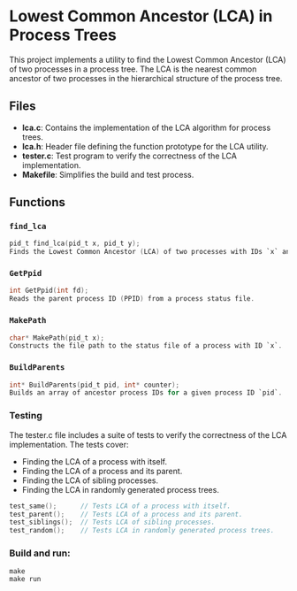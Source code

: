 # Lowest Common Ancestor (LCA) in Process Trees

This project implements a utility to find the Lowest Common Ancestor (LCA) of two processes in a process tree. The LCA is the nearest common ancestor of two processes in the hierarchical structure of the process tree.

## Files

- **lca.c**: Contains the implementation of the LCA algorithm for process trees.
- **lca.h**: Header file defining the function prototype for the LCA utility.
- **tester.c**: Test program to verify the correctness of the LCA implementation.
- **Makefile**: Simplifies the build and test process.

## Functions

### `find_lca`
```c
pid_t find_lca(pid_t x, pid_t y);
Finds the Lowest Common Ancestor (LCA) of two processes with IDs `x` and `y`.
```

### `GetPpid`
```c
int GetPpid(int fd);
Reads the parent process ID (PPID) from a process status file.
```

### `MakePath`
```c
char* MakePath(pid_t x);
Constructs the file path to the status file of a process with ID `x`.
```

### `BuildParents`
```c
int* BuildParents(pid_t pid, int* counter);
Builds an array of ancestor process IDs for a given process ID `pid`.
```

### Testing
The tester.c file includes a suite of tests to verify the correctness of the LCA implementation. The tests cover:

- Finding the LCA of a process with itself.
- Finding the LCA of a process and its parent.
- Finding the LCA of sibling processes.
- Finding the LCA in randomly generated process trees.

```c
test_same();      // Tests LCA of a process with itself.
test_parent();    // Tests LCA of a process and its parent.
test_siblings();  // Tests LCA of sibling processes.
test_random();    // Tests LCA in randomly generated process trees.
```


### Build and run:
```
make 
make run
```
